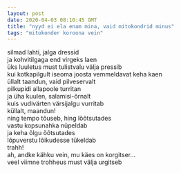 ```yaml
---
layout: post
date: 2020-04-03 08:10:45 GMT
title: "nyyd ei ela enam mina, vaid mitokondrid minus"
tags: "mitokonder koroona vein"
---
```

silmad lahti, jalga dressid  
ja kohvitilgaga end virgeks laen  
üks luuletus must tulistvalu välja pressib  
kui kotkapilgult iseoma 
joosta vemmeldavat keha kaen  
üllalt taandun, vaid pilveservalt  
pilkupidi allapoole turritan  
ja üha kuulen, salamisi-õrnalt  
kuis vudivärten värsijalgu vurritab  
küllalt, maandun!  
ning tempo tõuseb, hing lõõtsutades  
vastu kopsunahka nüpeldab  
ja keha õlgu õõtsutades  
lõpuverstu lõikudesse tükeldab  
trahh!  
ah, andke kähku vein, mu käes on korgitser...    
veel viimne trohheus must välja urgitseb  
